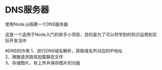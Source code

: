 # DNS服务器
使用Node.js搭建一个DNS服务器

这是一个适用于Node入门的练手小项目，目的是为了可以将学到的知识运用到实际开发当中

#DNS的作用
1、进行DNS域名解析，获取域名所对应的IP地址   
2、根据请求路径加载静态文件   
3、存储图片，有上传并保存图片的功能


